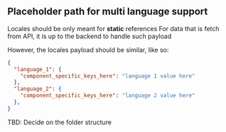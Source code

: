 ## Placeholder path for multi language support
Locales should be only meant for **static** references
For data that is fetch from API, it is up to the backend to handle such payload

However, the locales payload should be similar, like so:
```json
{
  "language_1": {
    "component_specific_keys_here": "language 1 value here"
  },
  "language_2": {
    "component_specific_keys_here": "language 2 value here"
  },
}
```

TBD: Decide on the folder structure
